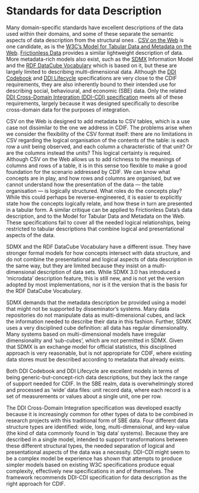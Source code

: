 # Standards for data Description

Many domain-specific standards have excellent descriptions of the data used within their domains, and some of these separate the semantic aspects of data description from the structural ones . [CSV on the Web](https://csvw.org/) is one candidate, as is the [W3C’s Model for Tabular Data and Metadata on the Web](https://www.w3.org/TR/tabular-data-model/). [Frictionless Data](https://framework.frictionlessdata.io/docs/guides/describing-data.html) provides a similar lightweight description of data. More metadata-rich models also exist, such as the [SDMX](https://sdmx.org/) Information Model and the [RDF DataCube Vocabulary](https://www.w3.org/TR/vocab-data-cube/) which is based on it, but these are largely limited to describing multi-dimensional data. Although the [DDI Codebook](https://ddialliance.org/Specification/DDI-Codebook/2.5/) and [DDI Lifecycle](https://ddialliance.org/Specification/DDI-Lifecycle/3.3/) specifications are very close to the CDIF requirements, they are also inherently bound to their intended use for describing social, behavioural, and economic (SBE) data. Only the related [DDI Cross-Domain Integration (DDI-CDI) specification](https://ddialliance.org/Specification/ddi-cdi) meets all of these requirements, largely because it was designed specifically to describe cross-domain data for the purposes of integration.

CSV on the Web is designed to add metadata to CSV tables, which is a use case not dissimilar to the one we address in CDIF. The problems arise when we consider the flexibility of the CSV format itself: there are no limitations in CSV regarding the logical organisation of the contents of the table: is each row a unit being observed, and each column a characteristic of that unit? Or are the columns instead the units? This logical certainty is required. Although CSV on the Web allows us to add richness to the meanings of columns and rows of a table, it is in this sense too flexible to make a good foundation for the scenario addressed by CDIF. We can know what concepts are in play, and how rows and columns are organised, but we cannot understand how the presentation of the data — the table organisation — is logically structured. What roles do the concepts play? While this could perhaps be reverse-engineered, it is easier to explicitly state how the concepts logically relate, and how these in turn are presented in a tabular form. A similar critique can be applied to Frictionless Data’s data description, and to the Model for Tabular Data and Metadata on the Web. These specifications fail to cover all the needed logical relationships, being restricted to tabular descriptions that combine logical and presentational aspects of the data. 

SDMX and the RDF DataCube Vocabulary have a different issue. They have stronger formal models for how concepts intersect with data structure, and do not combine the presentational and logical aspects of data description in the same way, but they are limited because they insist on a multi-dimensional description of data sets. While SDMX 3.0 has introduced a ‘microdata’ description feature, this is still new, and is not yet the version adopted by most implementations, nor is it the version that is the basis for the RDF DataCube Vocabulary.

SDMX demands that the metadata description be provided using a model that might not be supported by disseminator’s systems. Many data repositories do not manipulate data as multi-dimensional cubes, and lack the information needed to describe their data in this fashion. Further, SDMX uses a very disciplined cube definition: all data has regular dimensionality. Many systems based on multi-dimensional models have irregular dimensionality and ‘sub-cubes’, which are not permitted in SDMX. Given that SDMX is an exchange model for official statistics, this disciplined approach is very reasonable, but is not appropriate for CDIF, where existing data stores must be described according to metadata that already exists.

Both DDI Codebook and DDI Lifecycle are excellent models in terms of being generic-but-concept-rich data descriptions, but they lack the range of support needed for CDIF. In the SBE realm, data is overwhelmingly stored and processed as ‘wide’ data files: unit record data, where each record is a set of measurements or values about a single unit, one per row. 

The DDI Cross-Domain Integration specification was developed exactly because it is increasingly common for other types of data to be combined in research projects with this traditional form of SBE data. Four different data structure types are identified: wide, long, multi-dimensional, and key-value (the kind of data commonly found in ‘big data’ systems). Because they are described in a single model, intended to support transformations between these different structural types, the needed separation of logical and presentational aspects of the data was a necessity. DDI-CDI might seem to be a complex model be experience has shown that attempts to produce simpler models based on existing W3C specifications produce equal complexity,  effectively new specifications in and of themselves. The framework recommends DDI-CDI specification for data description as the right approach for CDIF.